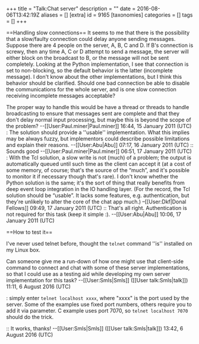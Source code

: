+++
title = "Talk:Chat server"
description = ""
date = 2016-08-06T13:42:19Z
aliases = []
[extra]
id = 9165
[taxonomies]
categories = []
tags = []
+++

==Handling slow connections==
It seems to me that there is the possibility that a slow/faulty connection could delay anyone sending messages. Suppose there are 4 people on the server, A, B, C and D. If B's connection is screwy, then any time A, C or D attempt to send a message, the server will either block on the broadcast to B, or the message will not be sent completely. Looking at the Python implementation, I see that connection is set to non-blocking, so the default behavior is the latter (incomplete message). I don't know about the other implementations, but I think this behavior should be clarified. Should one bad connection be able to disable the communications for the whole server, and is one slow connection receiving incomplete messages acceptable?

The proper way to handle this would be have a thread or threads to handle broadcasting to ensure that messages sent are complete and that they don't delay normal input processing, but maybe this is beyond the scope of the problem? --[[User:Paul.miner|Paul.miner]] 16:44, 15 January 2011 (UTC)
: The solution should provide a ''usable'' implementation. What this implies may be always fuzzy, but implementors could describe possible limitations and explain their reasons. --[[User:Abu|Abu]] 07:17, 16 January 2011 (UTC)
:: Sounds good --[[User:Paul.miner|Paul.miner]] 06:51, 17 January 2011 (UTC)
: With the Tcl solution, a slow write is not (much) of a problem; the output is automatically queued until such time as the client can accept it (at a cost of some memory, of course; that's the source of the “much”, and it's possible to monitor it if necessary though that's rare). I don't know whether the Python solution is the same; it's the sort of thing that really benefits from deep event loop integration in the IO handling layer. (For the record, the Tcl solution should be “usable”. It lacks some features, e.g. authentication, but they're unlikely to alter the core of the chat app much.) –[[User:Dkf|Donal Fellows]] 09:49, 17 January 2011 (UTC)
:: That's all right. Authentication is not required for this task (keep it simple :). --[[User:Abu|Abu]] 10:06, 17 January 2011 (UTC)

==How to test it==

I've never used telnet before, thought the <code>telnet</code> command ''is'' installed on my Linux box.

Can someone give me a run-down of how one might use that client-side command to connect and chat with some of these server implementations, so that I could use as a testing aid while developing my own server implementation for this task?
--[[User:Smls|Smls]] ([[User talk:Smls|talk]]) 11:11, 6 August 2016 (UTC)

: simply enter <code>telnet localhost xxxx</code>, where "xxxx" is the port used by the server. Some of the examples use fixed port numbers, others require you to add it via parameter. C example uses port 7070, so <code>telnet localhost 7070</code> should do the trick.

:: It works, thanks! --[[User:Smls|Smls]] ([[User talk:Smls|talk]]) 13:42, 6 August 2016 (UTC)
